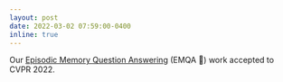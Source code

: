 ```yaml
---
layout: post
date: 2022-03-02 07:59:00-0400
inline: true
---
```


Our [Episodic Memory Question Answering]() (EMQA 🤖) work accepted to CVPR 2022.